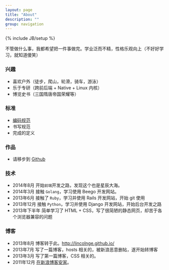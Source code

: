 ```yaml
---
layout: page
title: "About"
description: ""
group: navigation
---
```

{% include JB/setup %}

不管做什么事，我都希望把一件事做完。学业泛而不精，性格乐观向上（不好好学习，就知道傻笑）

### 兴趣

- 喜欢户外（徒步，爬山，轮滑，骑车，游泳）
- 乐于专研（跨前后端 + Native + Linux 内核）
- 博览史书（三国隋唐帝国荣耀等）

### 标准 

- [编码规范](https://github.com/google/styleguide)
- 书写规范
- 完成的定义

### 作品

- 请移步到 [Github](https://github.com/lincolnge)

### 技术

- 2014年8月 开始`前端`开发之路，发现这个也是星辰大海。
- 2014年3月 接触 `Golang`，学习使用 Beego 开发网站。
- 2013年6月 接触了 `Ruby`，学习并使用 Rails 开发网站，开始 git 使用
- 2013年12月 接触 `Python`，学习并使用 Django 开发网站，开始后台开发之路
- 2013年下半年 简单学习了 HTML + CSS，写了很简陋的静态网页，却苦于各个浏览器兼容的问题

### 博客

- 2013年8月 博客转于此。<http://lincolnge.github.io/>
- 2013年7月 写了一篇博客，hosts 相关的，被新浪恶意删帖，遂开始转博客
- 2013年3月 写了第一篇博客，CSS 相关的。
- 2011年12月 [在新浪博客安家](http://blog.sina.com.cn/s/blog_626a2e8d0100ydrr.html)。